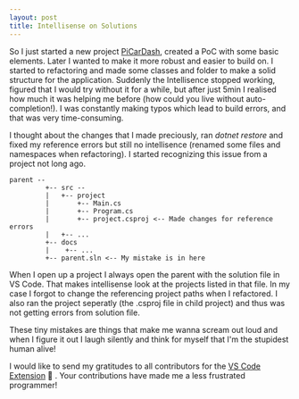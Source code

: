 ```yaml
---
layout: post
title: Intellisense on Solutions
---
```


So I just started a new project [PiCarDash][1], created a PoC with some basic elements. Later I wanted to make it more robust and easier to build on. I started to refactoring and made some classes and folder to make a solid structure for the application.
Suddenly the Intellisence stopped working, figured that I would try without it for a while, but after just 5min I realised how much it was helping me before (how could you live without auto-completion!). I was constantly making typos which lead to build errors, and that was very time-consuming. 

I thought about the changes that I made preciously, ran *dotnet restore* and fixed my reference errors but still no intellisence (renamed some files and namespaces when refactoring). I started recognizing this issue from a project not long ago.

```
parent --
         +-- src -- 
         |   +-- project
         |       +-- Main.cs
         |       +-- Program.cs
         |       +-- project.csproj <-- Made changes for reference errors
         |   +-- ...
         +-- docs
         |    +-- ...
         +-- parent.sln <-- My mistake is in here
```

When I open up a project I always open the parent with the solution file in VS Code.
That makes intellisense look at the projects listed in that file. In my case I forgot to change the referencing project paths when I refactored. I also ran the project seperatly (the .csproj file in child project) and thus was not getting errors from solution file.

These tiny mistakes are things that make me wanna scream out loud and when I figure it out I laugh silently and think for myself that I'm the stupidest human alive!

I would like to send my gratitudes to all contributors for the [VS Code Extension][2] :pray: . Your contributions have made me a less frustrated programmer!


[1]: https://github.com/wiseby/PiCarDash
[2]: https://github.com/OmniSharp/omnisharp-vscode/graphs/contributors